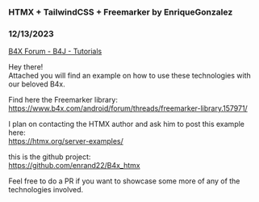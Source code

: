 ### HTMX + TailwindCSS + Freemarker by EnriqueGonzalez
### 12/13/2023
[B4X Forum - B4J - Tutorials](https://www.b4x.com/android/forum/threads/157970/)

Hey there!  
Attached you will find an example on how to use these technologies with our beloved B4x.  
  
Find here the Freemarker library:  
<https://www.b4x.com/android/forum/threads/freemarker-library.157971/>  
  
I plan on contacting the HTMX author and ask him to post this example here:  
<https://htmx.org/server-examples/>  
  
this is the github project:  
<https://github.com/enrand22/B4x_htmx>  
  
Feel free to do a PR if you want to showcase some more of any of the technologies involved.